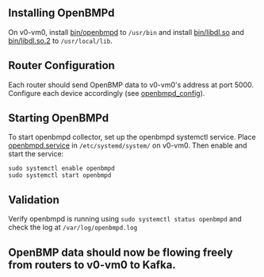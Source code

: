 ## Installing OpenBMPd
On v0-vm0, install [bin/openbmpd](bin/openbmpd) to `/usr/bin` and install [bin/libdl.so](bin/libdl.so) and [bin/libdl.so.2](bin/libdl.so.2) to `/usr/local/lib`.

## Router Configuration
Each router should send OpenBMP data to v0-vm0's address at port 5000. Configure each device accordingly (see [openbmpd_config](openbmpd_config)). 

## Starting OpenBMPd
To start openbmpd collector, set up the openbmpd systemctl service. Place [openbmpd.service](openbmpd.service) in `/etc/systemd/system/` on v0-vm0. Then enable and start the service:

```
sudo systemctl enable openbmpd
sudo systemctl start openbmpd
```

## Validation
Verify openbmpd is running using `sudo systemctl status openbmpd` and check the log at `/var/log/openbmpd.log`

## OpenBMP data should now be flowing freely from routers to v0-vm0 to Kafka. 

